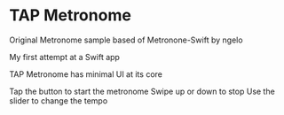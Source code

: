 TAP Metronome
===============

Original Metronome sample based of Metronone-Swift by ngelo

My first attempt at a Swift app

TAP Metronome has minimal UI at its core

Tap the button to start the metronome
Swipe up or down to stop
Use the slider to change the tempo